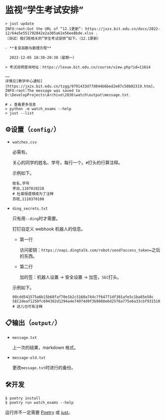 # 监视“学生考试安排”

```shell
> just update
INFO:root:Got the URL of “12.1更新”: https://jxzx.bit.edu.cn/docs/2022-12/64a5e551792842e2a305a62e56ee8bde.xlsx .
（测试）我们班相关的“学生考试安排”如下。（12.1更新）

- **复变函数与数理方程**

  2022-12-05 18:30-20:30（星期一）

> 考试说明查询地址：https://lexue.bit.edu.cn/course/view.php?id=11614

……
详情见[教学中心通知](https://jxzx.bit.edu.cn/tzgg/9791433d77d044b6bed2e07c50b02319.htm)。
INFO:root:The message was saved to D:\DevelopProjects\Archive\2036\watch\output\message.txt.
```

```shell
# ↓ 查看更多信息
> python -m watch_exams --help
> just --list
```

## ⚙️设置（`config/`）

- `watches.csv`

  必需有。

  关心的同学的姓名、学号，每行一个。`#`打头的行算注释。

  示例如下。

  ```csv
  姓名,学号
  李白,1107010228
  # 杜甫很遗憾成为了注释
  苏轼,1110370108
  ```

- `ding_secrets.txt`

  只有用`--ding`时才需要。

  钉钉自定义 webhook 机器人的信息。

  - 第一行

    访问密钥：`https://oapi.dingtalk.com/robot/send?access_token=`之后的东西。

  - 第二行

    加的签：机器人设置 → 安全设置 → 加签，`SEC`打头。

  示例如下。

  ```
  08cdd541575a6b15b68faf70e1b2c5160a744c7f64771df301afe5c1ba85e58c
  SEC2deaf1250fc694382d1294a4e74974d9f3b9868e6d25f6a775e6a33cbf931510
  # 这儿也可有注释
  ```

## 📋输出（`output/`）

- `message.txt`

  上一次的结果，markdown 格式。

- `message-old.txt`

  更改`message.txt`时进行的备份。

## 🛠️开发

```shell
$ poetry install
$ poetry run watch_exams --help
```

运行并不一定需要 [Poetry](https://python-poetry.org/) 或 [just](https://just.systems/)。
